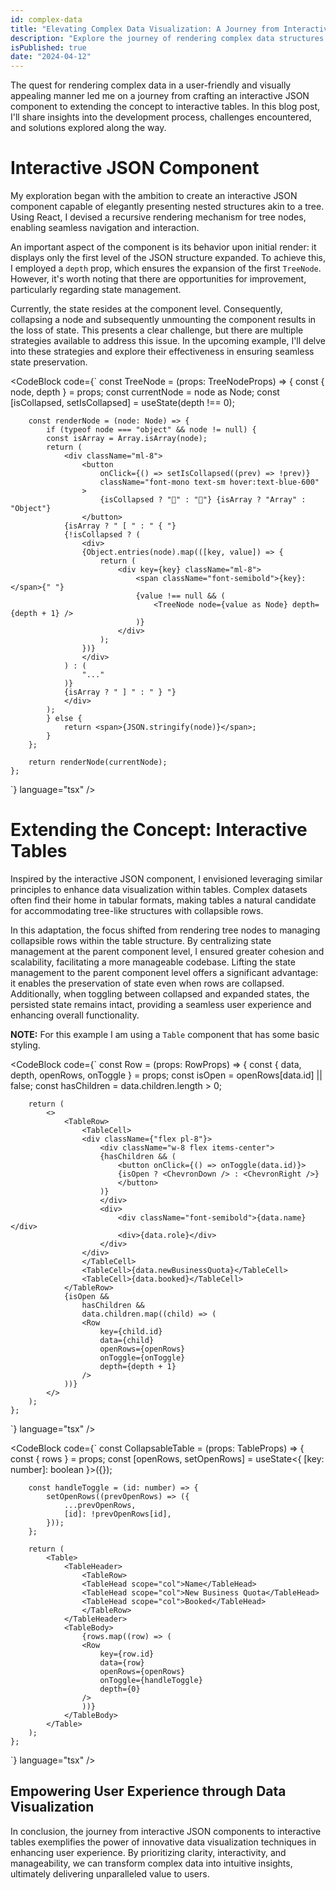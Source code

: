 ```yaml
---
id: complex-data
title: "Elevating Complex Data Visualization: A Journey from Interactive JSON to Interactive Tables"
description: "Explore the journey of rendering complex data structures interactively in React, from crafting an interactive JSON component to extending the concept to interactive tables, overcoming challenges in state management and user experience."
isPublished: true
date: "2024-04-12"
---
```


The quest for rendering complex data in a user-friendly and visually appealing manner led me on a journey from crafting an interactive JSON component to extending the concept to interactive tables. In this blog post, I'll share insights into the development process, challenges encountered, and solutions explored along the way.

# Interactive JSON Component

My exploration began with the ambition to create an interactive JSON component capable of elegantly presenting nested structures akin to a tree. Using React, I devised a recursive rendering mechanism for tree nodes, enabling seamless navigation and interaction.

<JSONExample />

An important aspect of the component is its behavior upon initial render: it displays only the first level of the JSON structure expanded. To achieve this, I employed a `depth` prop, which ensures the expansion of the first `TreeNode`. However, it's worth noting that there are opportunities for improvement, particularly regarding state management.

Currently, the state resides at the component level. Consequently, collapsing a node and subsequently unmounting the component results in the loss of state. This presents a clear challenge, but there are multiple strategies available to address this issue. In the upcoming example, I'll delve into these strategies and explore their effectiveness in ensuring seamless state preservation.

<CodeBlock code={`
    const TreeNode = (props: TreeNodeProps) => {
        const { node, depth } = props;
        const currentNode = node as Node;
        const [isCollapsed, setIsCollapsed] = useState(depth !== 0);

        const renderNode = (node: Node) => {
            if (typeof node === "object" && node != null) {
            const isArray = Array.isArray(node);
            return (
                <div className="ml-8">
                    <button
                        onClick={() => setIsCollapsed((prev) => !prev)}
                        className="font-mono text-sm hover:text-blue-600"
                    >
                        {isCollapsed ? "🔼" : "🔽"} {isArray ? "Array" : "Object"}
                    </button>
                {isArray ? " [ " : " { "}
                {!isCollapsed ? (
                    <div>
                    {Object.entries(node).map(([key, value]) => {
                        return (
                            <div key={key} className="ml-8">
                                <span className="font-semibold">{key}:</span>{" "}
                                {value !== null && (
                                    <TreeNode node={value as Node} depth={depth + 1} />
                                )}
                            </div>
                        );
                    })}
                    </div>
                ) : (
                    "..."
                )}
                {isArray ? " ] " : " } "}
                </div>
            );
            } else {
                return <span>{JSON.stringify(node)}</span>;
            }
        };

        return renderNode(currentNode);
    };
`} language="tsx" />

# Extending the Concept: Interactive Tables

Inspired by the interactive JSON component, I envisioned leveraging similar principles to enhance data visualization within tables. Complex datasets often find their home in tabular formats, making tables a natural candidate for accommodating tree-like structures with collapsible rows.

<CollapsableTableExample />

In this adaptation, the focus shifted from rendering tree nodes to managing collapsible rows within the table structure. By centralizing state management at the parent component level, I ensured greater cohesion and scalability, facilitating a more manageable codebase. Lifting the state management to the parent component level offers a significant advantage: it enables the preservation of state even when rows are collapsed. Additionally, when toggling between collapsed and expanded states, the persisted state remains intact, providing a seamless user experience and enhancing overall functionality.

**NOTE:** For this example I am using a `Table` component that has some basic styling.

<CodeBlock code={`
    const Row = (props: RowProps) => {
        const { data, depth, openRows, onToggle } = props;
        const isOpen = openRows[data.id] || false;
        const hasChildren = data.children.length > 0;

        return (
            <>
                <TableRow>
                    <TableCell>
                    <div className={"flex pl-8"}>
                        <div className="w-8 flex items-center">
                        {hasChildren && (
                            <button onClick={() => onToggle(data.id)}>
                            {isOpen ? <ChevronDown /> : <ChevronRight />}
                            </button>
                        )}
                        </div>
                        <div>
                            <div className="font-semibold">{data.name}</div>
                            <div>{data.role}</div>
                        </div>
                    </div>
                    </TableCell>
                    <TableCell>{data.newBusinessQuota}</TableCell>
                    <TableCell>{data.booked}</TableCell>
                </TableRow>
                {isOpen &&
                    hasChildren &&
                    data.children.map((child) => (
                    <Row
                        key={child.id}
                        data={child}
                        openRows={openRows}
                        onToggle={onToggle}
                        depth={depth + 1}
                    />
                ))}
            </>
        );
    };
`} language="tsx" />

<CodeBlock code={`
    const CollapsableTable = (props: TableProps) => {
        const { rows } = props;
        const [openRows, setOpenRows] = useState<{ [key: number]: boolean }>({});

        const handleToggle = (id: number) => {
            setOpenRows((prevOpenRows) => ({
                ...prevOpenRows,
                [id]: !prevOpenRows[id],
            }));
        };

        return (
            <Table>
                <TableHeader>
                    <TableRow>
                    <TableHead scope="col">Name</TableHead>
                    <TableHead scope="col">New Business Quota</TableHead>
                    <TableHead scope="col">Booked</TableHead>
                    </TableRow>
                </TableHeader>
                <TableBody>
                    {rows.map((row) => (
                    <Row
                        key={row.id}
                        data={row}
                        openRows={openRows}
                        onToggle={handleToggle}
                        depth={0}
                    />
                    ))}
                </TableBody>
            </Table>
        );
    };
`} language="tsx" />


## Empowering User Experience through Data Visualization

In conclusion, the journey from interactive JSON components to interactive tables exemplifies the power of innovative data visualization techniques in enhancing user experience. By prioritizing clarity, interactivity, and manageability, we can transform complex data into intuitive insights, ultimately delivering unparalleled value to users.